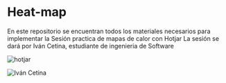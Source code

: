 # Heat-map
En este repositorio se encuentran todos los materiales necesarios para implementar la Sesión practica de mapas de calor con Hotjar
La sesión se dará por Iván Cetina, estudiante de ingenieria de Software

![hotjar](https://user-images.githubusercontent.com/95014808/179032692-5dca91d2-a524-4571-b0eb-3a8da4db4aa9.png)

![Iván Cetina](https://user-images.githubusercontent.com/95014808/179027539-43e10a08-c6d2-4194-bda9-ffa1e388b765.jpeg)

